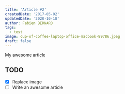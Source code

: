 ```yaml
---
title: 'Article #2'
createdDate: '2017-05-02'
updatedDate: '2020-10-18'
author: Fabien BERNARD
tags:
  - test
image: cup-of-coffee-laptop-office-macbook-89786.jpeg
draft: false
---
```


My awesome article

## TODO

-   [x] Replace image
-   [ ] Write an awesome article
